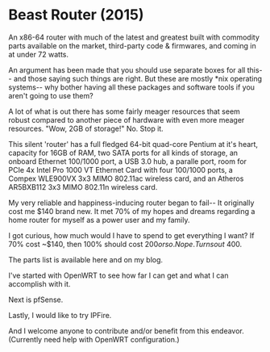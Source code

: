 # Beast Router (2015)

An x86-64 router with much of the latest and greatest built with commodity parts available on the market, third-party code & firmwares, and coming in at under 72 watts.

An argument has been made that you should use separate boxes for all this-- and those saying such things are right. But these are mostly *nix operating systems-- why bother having all these packages and software tools if you aren't going to use them?

A lot of what is out there has some fairly meager resources that seem robust compared to another piece of hardware with even more meager resources. "Wow, 2GB of storage!" No. Stop it.

This silent 'router' has a full fledged 64-bit quad-core Pentium at it's heart, capacity for 16GB of RAM, two SATA ports for all kinds of storage, an onboard Ethernet 100/1000 port, a USB 3.0 hub, a paralle port, room for PCIe 4x Intel Pro 1000 VT Ethernet Card with four 100/1000 ports, a Compex WLE900VX 3x3 MIMO 802.11ac wireless card, and an Atheros AR5BXB112 3x3 MIMO 802.11n wireless card.

My very reliable and happiness-inducing router began to fail-- It originally cost me $140 brand new. It met 70% of my hopes and dreams regarding a home router for myself as a power user and my family.

I got curious, how much would I have to spend to get everything I want? If 70% cost ~$140, then 100% should cost $200 or so. Nope. Turns out ~$400.

The parts list is available here and on my blog.

I've started with OpenWRT to see how far I can get and what I can accomplish with it.

Next is pfSense.

Lastly, I would like to try IPFire.

And I welcome anyone to contribute and/or benefit from this endeavor. (Currently need help with OpenWRT configuration.)
